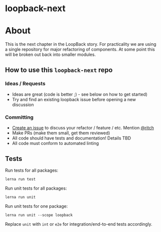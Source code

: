 # loopback-next

# About

This is the next chapter in the LoopBack story. For practicality we are using a single repository for major refactoring of components. At some point this will be broken out back into smaller modules.

## How to use this `loopback-next` repo

### Ideas / Requests

 - Ideas are great (code is better ;) - see below on how to get started)
 - Try and find an existing loopback issue before opening a new discussion

### Committing

 - [Create an issue](https://github.com/strongloop/loopback-next/issues) to discuss your refactor / feature / etc. Mention [@ritch](http://github.com/ritch)
 - Make PRs (make them small, get them reviewed)
 - All code should have tests and documentation! Details TBD
 - All code must conform to automated linting

## Tests

Run tests for all packages:

```
lerna run test
```

Run unit tests for all packages:

```
lerna run unit
```

Run unit tests for one package:

```
lerna run unit --scope loopback
```

Replace `unit` with `int` or `e2e` for integration/end-to-end tests accordingly.
